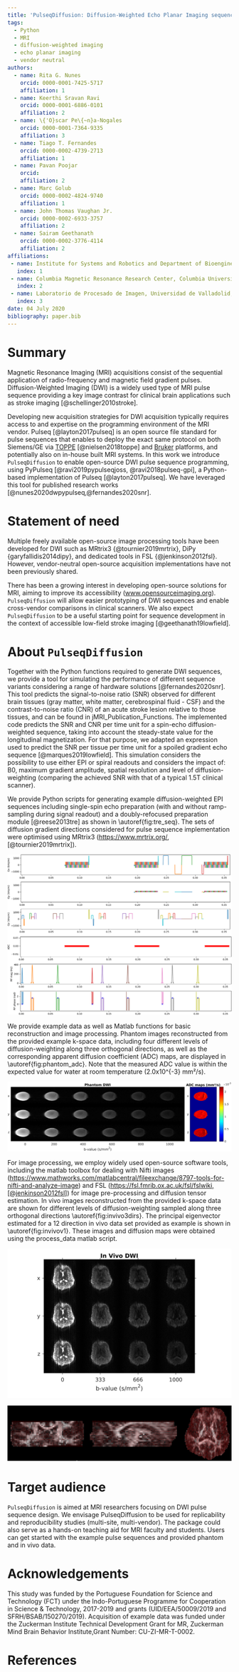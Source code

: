 ```yaml
---
title: 'PulseqDiffusion: Diffusion-Weighted Echo Planar Imaging sequence using the Open Source software PyPulseq'
tags:
  - Python
  - MRI
  - diffusion-weighted imaging
  - echo planar imaging
  - vendor neutral
authors:
  - name: Rita G. Nunes
    orcid: 0000-0001-7425-5717
    affiliation: 1
  - name: Keerthi Sravan Ravi
    orcid: 0000-0001-6886-0101
    affiliation: 2
  - name: \{'O}scar Pe\{~n}a-Nogales
    orcid: 0000-0001-7364-9335
    affiliation: 3
  - name: Tiago T. Fernandes
    orcid: 0000-0002-4739-2713
    affiliation: 1
  - name: Pavan Poojar
    orcid: 
    affiliation: 2
  - name: Marc Golub
    orcid: 0000-0002-4824-9740
    affiliation: 1
  - name: John Thomas Vaughan Jr.
    orcid: 0000-0002-6933-3757
    affiliation: 2
  - name: Sairam Geethanath
    orcid: 0000-0002-3776-4114
    affiliation: 2
affiliations:
 - name: Institute for Systems and Robotics and Department of Bioengineering, Instituto Superior T\{'e}cnico, Universidade de Lisboa, Lisbon, Portugal
   index: 1
 - name: Columbia Magnetic Resonance Research Center, Columbia University in the City of New York, USA
   index: 2
 - name: Laboratorio de Procesado de Imagen, Universidad de Valladolid, Valladolid, Spain
   index: 3
date: 04 July 2020
bibliography: paper.bib
---
```


# Summary

Magnetic Resonance Imaging (MRI) acquisitions consist of the sequential application of radio-frequency and magnetic field gradient pulses. Diffusion-Weighted Imaging (DWI) is a widely used type of MRI pulse sequence providing a key image contrast for clinical brain applications such as stroke imaging [@schellinger2010stroke]. 

Developing new acquisition strategies for DWI acquisition typically requires access to and expertise on the programming environment of the MRI vendor. Pulseq [@layton2017pulseq] is an open source file standard for pulse sequences that enables to deploy the exact same protocol on both Siemens/GE via [TOPPE](https://toppemri.github.io)
[@nielsen2018toppe] and [Bruker](https://github.com/pulseq/bruker_interpreter) platforms, and potentially also on in-house built MRI systems. In this work we introduce `PulseqDiffusion` to enable open-source DWI pulse sequence programming, using PyPulseq [@ravi2019pypulseqjoss, @ravi2018pulseq-gpi], a Python-based implementation of Pulseq [@layton2017pulseq].
We have leveraged this tool for published research works [@nunes2020dwpypulseq,@fernandes2020snr]. 


# Statement of need
Multiple freely available open-source image processing tools have been developed for DWI such as MRtrix3 {@tournier2019mrtrix}, DiPy {garyfallidis2014dipy}, and dedicated tools in FSL {@jenkinson2012fsl}. However, vendor-neutral open-source acquisition implementations have not been previously shared. 

There has been a growing interest in developing open-source solutions for MRI, aiming to improve its accessibility (www.opensourceimaging.org). `PulseqDiffusion` will allow easier prototyping of DWI sequences and enable cross-vendor comparisons in clinical scanners.
We also expect `PulseqDiffusion` to be a useful starting point for sequence development in the context of accessible low-field stroke imaging [@geethanath19lowfield].

# About `PulseqDiffusion` 
Together with the Python functions required to generate DWI sequences, we provide a tool for simulating the performance of different sequence variants considering a range of hardware solutions [@fernandes2020snr]. This tool predicts the signal-to-noise ratio (SNR) observed for different brain tissues (gray matter, white matter, cerebrospinal fluid - CSF) and the contrast-to-noise ratio (CNR) of an acute stroke lesion relative to those tissues, and can be found in jMRI_Publication_Functions. The implemented code predicts the SNR and CNR per time unit for a spin-echo diffusion-weighted sequence, taking into account the steady-state value for the longitudinal magnetization. For that purpose, we adapted an expression used to predict the SNR per tissue per time unit for a spoiled gradient echo sequence [@marques2019lowfield]. This simulation considers the possibility to use either EPI or spiral readouts and considers the impact of: B0, maximum gradient amplitude, spatial resolution and level of diffusion-weighting (comparing the achieved SNR with that of a typical 1.5T clinical scanner).

We provide Python scripts for generating example diffusion-weighted EPI sequences including single-spin echo preparation (with and without ramp-sampling during signal readout) and a doubly-refocused preparation module [@reese2013tre] as shown in \autoref{fig:tre_seq}. The sets of diffusion gradient directions considered for pulse sequence implementation were optimised using MRtrix3 (https://www.mrtrix.org/, [@tournier2019mrtrix]). 

![Example diffusion-weighted EPI sequence using a twice-refocused preparation module for 1 slice measuring diffusion along the readout direction using a b-value of 500 s/mm^2. The gradient waveforms applied along all three directions are shown above while the signal acquisition (ADC) and RF pulse waveforms are shown below. \label{fig:tre_seq}](tre_seq.png)

We provide example data as well as Matlab functions for basic reconstruction and image processing. Phantom images reconstructed from the provided example k-space data, including four different levels of diffusion-weighting along three orthogonal directions, as well as the corresponding apparent diffusion coefficient (ADC) maps, are displayed in \autoref{fig:phantom_adc}. Note that the measured ADC value is within the expected value for water at room temperature (2.0x10^{-3} mm²/s). 

![Diffusion-weighted images obtained for a doped water bottle phantom including four different levels of diffusion-weighting (250 to 1000 s/mm^2) and corresponding ADC maps for three orthogonal directions. \label{fig:phantom_adc}](Phantom_ADC.png)

For image processing, we employ widely used open-source software tools, including the matlab toolbox for dealing with Nifti images (https://www.mathworks.com/matlabcentral/fileexchange/8797-tools-for-nifti-and-analyze-image) and FSL (https://fsl.fmrib.ox.ac.uk/fsl/fslwiki,[@jenkinson2012fsl]) for image pre-processing and diffusion tensor estimation. In vivo images reconstructed from the provided k-space data are shown for different levels of diffusion-weighting sampled along three orthogonal directions \autoref{fig:invivo3dirs}. The principal eigenvector estimated for a 12 direction in vivo data set provided as example is shown in \autoref{fig:invivov1}. These images and diffusion maps were obtained using the process_data matlab script.

![In vivo diffusion-weighted images corresponding to different diffusion-weighting levels along three orthogonal directions. \label{fig:invivo3dirs}](InVivo3dirs.png)

![Example in vivo data sampling 12 diffusion direction - principal eigenvector field in red overlaying the estimated fractional anisotropy map. \label{fig:invivov1}](InVivo_V1.png)

# Target audience
`PulseqDiffusion` is aimed at MRI researchers focusing on DWI pulse sequence design. We envisage PulseqDiffusion to be used for replicability and reproducibility studies (multi-site, multi-vendor). The package could also serve as a hands-on teaching aid for MRI faculty and students. Users can get started with the example pulse sequences and provided phantom and in vivo data. 

# Acknowledgements
This study was funded by the Portuguese Foundation for Science and Technology (FCT) under the Indo-Portuguese Programme for Cooperation in Science & Technology, 2017-2019 and grants (UID/EEA/50009/2019 and SFRH/BSAB/150270/2019). Acquisition of example data was funded under the Zuckerman Institute Technical Development Grant for MR, Zuckerman Mind Brain Behavior Institute,Grant Number: CU-ZI-MR-T-0002. 

# References
